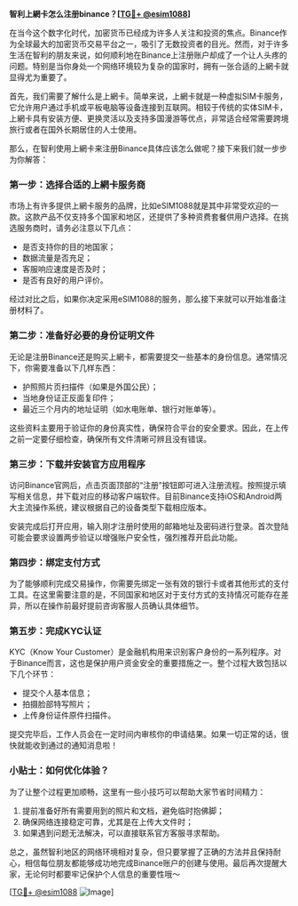 **智利上網卡怎么注册binance？[[TG💪+ @esim1088](https://t.me/s/esim1088)]**

在当今这个数字化时代，加密货币已经成为许多人关注和投资的焦点。Binance作为全球最大的加密货币交易平台之一，吸引了无数投资者的目光。然而，对于许多生活在智利的朋友来说，如何顺利地在Binance上注册账户却成了一个让人头疼的问题。特别是当你身处一个网络环境较为复杂的国家时，拥有一张合适的上網卡就显得尤为重要了。

首先，我们需要了解什么是上網卡。简单来说，上網卡就是一种虚拟SIM卡服务，它允许用户通过手机或平板电脑等设备连接到互联网。相较于传统的实体SIM卡，上網卡具有安装方便、更换灵活以及支持多国漫游等优点，非常适合经常需要跨境旅行或者在国外长期居住的人士使用。

那么，在智利使用上網卡来注册Binance具体应该怎么做呢？接下来我们就一步步为你解答：

### 第一步：选择合适的上網卡服务商
市场上有许多提供上網卡服务的品牌，比如eSIM1088就是其中非常受欢迎的一款。这款产品不仅支持多个国家和地区，还提供了多种资费套餐供用户选择。在挑选服务商时，请务必注意以下几点：
- 是否支持你的目的地国家；
- 数据流量是否充足；
- 客服响应速度是否及时；
- 是否有良好的用户评价。

经过对比之后，如果你决定采用eSIM1088的服务，那么接下来就可以开始准备注册材料了。

### 第二步：准备好必要的身份证明文件
无论是注册Binance还是购买上網卡，都需要提交一些基本的身份信息。通常情况下，你需要准备以下几样东西：
- 护照照片页扫描件（如果是外国公民）；
- 当地身份证正反面复印件；
- 最近三个月内的地址证明（如水电账单、银行对账单等）。

这些资料主要用于验证你的身份真实性，确保符合平台的安全要求。因此，在上传之前一定要仔细检查，确保所有文件清晰可辨且没有错误。

### 第三步：下载并安装官方应用程序
访问Binance官网后，点击页面顶部的“注册”按钮即可进入注册流程。按照提示填写相关信息，并下载对应的移动客户端软件。目前Binance支持iOS和Android两大主流操作系统，建议根据自己的设备类型下载相应版本。

安装完成后打开应用，输入刚才注册时使用的邮箱地址及密码进行登录。首次登陆可能会要求设置两步验证以增强账户安全性，强烈推荐开启此功能。

### 第四步：绑定支付方式
为了能够顺利完成交易操作，你需要先绑定一张有效的银行卡或者其他形式的支付工具。在这里需要注意的是，不同国家和地区对于支付方式的支持情况可能存在差异，所以在操作前最好提前咨询客服人员确认具体细节。

### 第五步：完成KYC认证
KYC（Know Your Customer）是金融机构用来识别客户身份的一系列程序。对于Binance而言，这也是保护用户资金安全的重要措施之一。整个过程大致包括以下几个环节：
- 提交个人基本信息；
- 拍摄脸部特写照片；
- 上传身份证件原件扫描件。

提交完毕后，工作人员会在一定时间内审核你的申请结果。如果一切正常的话，很快就能收到通过的通知消息啦！

### 小贴士：如何优化体验？
为了让整个过程更加顺畅，这里有一些小技巧可以帮助大家节省时间精力：
1. 提前准备好所有需要用到的照片和文档，避免临时抱佛脚；
2. 确保网络连接稳定可靠，尤其是在上传大文件时；
3. 如果遇到问题无法解决，可以直接联系官方客服寻求帮助。

总之，虽然智利地区的网络环境相对复杂，但只要掌握了正确的方法并且保持耐心，相信每位朋友都能够成功地完成Binance账户的创建与使用。最后再次提醒大家，无论何时都要牢记保护个人信息的重要性哦～

[[TG💪+ @esim1088](https://t.me/s/esim1088) ![Image](https://i.postimg.cc/4NQfJmqS/Snipaste-2025-05-13-00-14-12.png)]